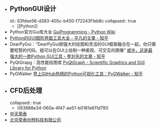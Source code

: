 - ## PythonGUI设计
  id:: 63fdee56-d383-405c-b450-f72243f1eb8c
  collapsed:: true
	- [[Python]]
- Python官方Gui库大全 [GuiProgramming - Python Wiki](https://wiki.python.org/moin/GuiProgramming)
- [Python的GUI图形界面工具大全 - 平凡的文章 - 知乎](https://zhuanlan.zhihu.com/p/347290491)
- DearPyGui：“DearPyGui把强大的绘图和灵活的GUI框架融合在一起，你只需要短暂的代码，就可以在GUI上绘制一种美观、可交互的图像” [或许，这是最强大的一款Python GUI工具 - 李刘东的文章 - 知乎](https://zhuanlan.zhihu.com/p/200754892)
- PyQtGrapg：高性能绘图库 [PyQtGraph - Scientific Graphics and GUI Library for Python](https://www.pyqtgraph.org/)
- PyGWalker [登上GitHub热榜的Python可视化工具：PyGWalker - 知乎](https://zhuanlan.zhihu.com/p/609129220?utm_source=cn.ticktick.task&utm_medium=social)
- ## CFD后处理
  collapsed:: true
	- ((63888e34-060a-4f47-ae51-b0181e611d79))
- [中天荣泰](http://www.romtek.cn/plus/list.php?tid=89)
- [北京荣泰创想科技有限公司](http://www.romtekcae.com/)